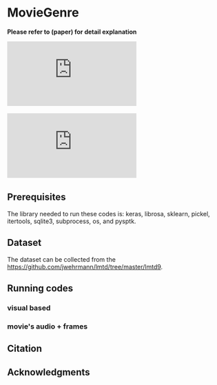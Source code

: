 # MovieGenre

**Please refer to (paper) for detail explanation**

![Image of network](https://github.com/Tinbeh97/MovieGenre/blob/master/conv.pdf)

![alt text](https://github.com/Tinbeh97/MovieGenre/blob/master/conv.pdf)

## Prerequisites

The library needed to run these codes is: keras, librosa, sklearn, pickel, itertools, sqlite3, subprocess, os, and pysptk.

## Dataset

The dataset can be collected from the https://github.com/jwehrmann/lmtd/tree/master/lmtd9.

## Running codes

### visual based

### movie's audio + frames

## Citation

## Acknowledgments

